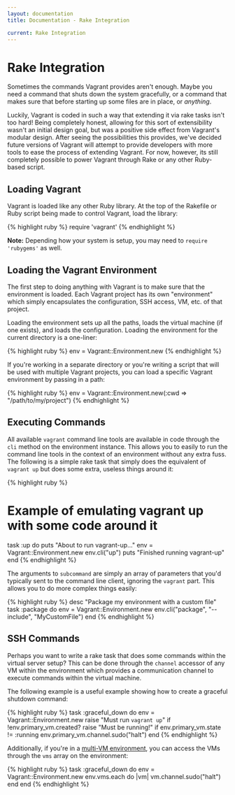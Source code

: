 ```yaml
---
layout: documentation
title: Documentation - Rake Integration

current: Rake Integration
---
```

# Rake Integration

Sometimes the commands Vagrant provides aren't enough. Maybe you need
a command that shuts down the system gracefully, or a command that makes
sure that before starting up some files are in place, or _anything_.

Luckily, Vagrant is coded in such a way that extending it via rake
tasks isn't too hard! Being completely honest, allowing for this sort of
extensibility wasn't an initial design goal, but was a positive side
effect from Vagrant's modular design. After seeing the possibilities
this provides, we've decided future versions of Vagrant will attempt to
provide developers with more tools to ease the process of extending
Vagrant. For now, however, its still completely possible to power Vagrant
through Rake or any other Ruby-based script.

## Loading Vagrant

Vagrant is loaded like any other Ruby library. At the top of the Rakefile
or Ruby script being made to control Vagrant, load the library:

{% highlight ruby %}
require 'vagrant'
{% endhighlight %}

**Note:** Depending how your system is setup, you may need to `require 'rubygems'`
as well.

## Loading the Vagrant Environment

The first step to doing anything with Vagrant is to make sure that the
environment is loaded. Each Vagrant project has its own "environment"
which simply encapsulates the configuration, SSH access, VM, etc.
of that project.

Loading the environment sets up all the paths, loads the virtual
machine (if one exists), and loads the configuration. Loading the
environment for the current directory is a one-liner:

{% highlight ruby %}
env = Vagrant::Environment.new
{% endhighlight %}

If you're working in a separate directory or you're writing a script that
will be used with multiple Vagrant projects, you can load a specific
Vagrant environment by passing in a path:

{% highlight ruby %}
env = Vagrant::Environment.new(:cwd => "/path/to/my/project")
{% endhighlight %}

## Executing Commands

All available `vagrant` command line tools are available in code through
the `cli` method on the environment instance. This allows you to
easily to run the command line tools in the context of an environment
without any extra fuss. The following is a simple rake task that simply
does the equivalent of `vagrant up` but does some extra, useless things
around it:

{% highlight ruby %}
# Example of emulating vagrant up with some code around it
task :up do
  puts "About to run vagrant-up..."
  env = Vagrant::Environment.new
  env.cli("up")
  puts "Finished running vagrant-up"
end
{% endhighlight %}

The arguments to `subcommand` are simply an array of parameters
that you'd typically sent to the command line client, ignoring the `vagrant`
part. This allows you to do more complex things easily:

{% highlight ruby %}
desc "Package my environment with a custom file"
task :package do
  env = Vagrant::Environment.new
  env.cli("package", "--include", "MyCustomFile")
end
{% endhighlight %}

## SSH Commands

Perhaps you want to write a rake task that does some commands within the
virtual server setup? This can be done through the `channel` accessor of any
VM within the environment which provides a communication channel to execute
commands within the virtual machine.

The following example is a useful example showing how to create a graceful
shutdown command:

{% highlight ruby %}
task :graceful_down do
  env = Vagrant::Environment.new
  raise "Must run `vagrant up`" if !env.primary_vm.created?
  raise "Must be running!" if env.primary_vm.state != :running
  env.primary_vm.channel.sudo("halt")
end
{% endhighlight %}

Additionally, if you're in a [multi-VM environment](/docs/multivm.html), you can
access the VMs through the `vms` array on the environment:

{% highlight ruby %}
task :graceful_down do
  env = Vagrant::Environment.new
  env.vms.each do |vm|
    vm.channel.sudo("halt")
  end
end
{% endhighlight %}
